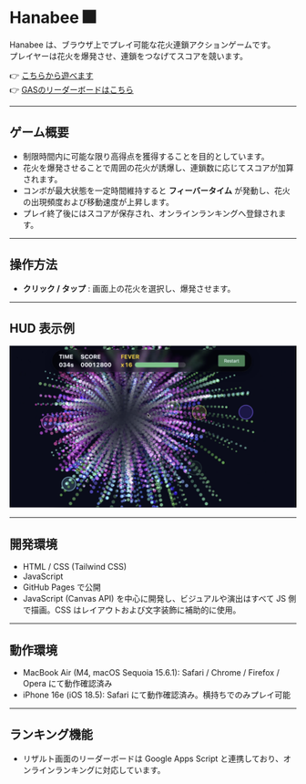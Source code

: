 # Hanabee 🎆

Hanabee は、ブラウザ上でプレイ可能な花火連鎖アクションゲームです。  
プレイヤーは花火を爆発させ、連鎖をつなげてスコアを競います。  

👉 [こちらから遊べます](https://samoyed130-zen.github.io/Hanabee/)  
👉 [GASのリーダーボードはこちら](./gas)

---

## ゲーム概要
- 制限時間内に可能な限り高得点を獲得することを目的としています。
- 花火を爆発させることで周囲の花火が誘爆し、連鎖数に応じてスコアが加算されます。
- コンボが最大状態を一定時間維持すると **フィーバータイム** が発動し、花火の出現頻度および移動速度が上昇します。
- プレイ終了後にはスコアが保存され、オンラインランキングへ登録されます。

---

## 操作方法
- **クリック / タップ** : 画面上の花火を選択し、爆発させます。

---

## HUD 表示例

![HUD](assets/hud.png)

---

## 開発環境
- HTML / CSS (Tailwind CSS)
- JavaScript
- GitHub Pages で公開
- JavaScript (Canvas API) を中心に開発し、ビジュアルや演出はすべて JS 側で描画。CSS はレイアウトおよび文字装飾に補助的に使用。

---

## 動作環境
- MacBook Air (M4, macOS Sequoia 15.6.1): Safari / Chrome / Firefox / Opera にて動作確認済み
- iPhone 16e (iOS 18.5): Safari にて動作確認済み。横持ちでのみプレイ可能

---

## ランキング機能
- リザルト画面のリーダーボードは Google Apps Script と連携しており、オンラインランキングに対応しています。
